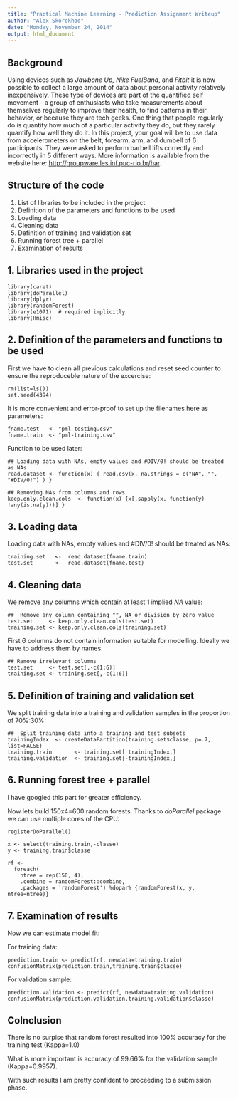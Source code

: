 ```yaml
---
title: "Practical Machine Learning - Prediction Assignment Writeup"
author: "Alex Skorokhod"
date: "Monday, November 24, 2014"
output: html_document
---
```


## Background

Using devices such as *Jawbone Up, Nike FuelBand*, and *Fitbit* it is now possible to collect a large amount of data about personal activity relatively inexpensively. These type of devices are part of the quantified self movement - a group of enthusiasts who take measurements about themselves regularly to improve their health, to find patterns in their behavior, or because they are tech geeks. One thing that people regularly do is quantify how much of a particular activity they do, but they rarely quantify how well they do it. In this project, your goal will be to use data from accelerometers on the belt, forearm, arm, and dumbell of 6 participants. They were asked to perform barbell lifts correctly and incorrectly in 5 different ways. More information is available from the website here: <http://groupware.les.inf.puc-rio.br/har>. 


## Structure of the code
1. List of libraries to be included in the project
2. Definition of the parameters and functions to be used
3. Loading data
4. Cleaning data
5. Definition of training and validation set
6. Running forest tree + parallel
7. Examination of results


## 1. Libraries used in the project
```{r message=FALSE}
library(caret)
library(doParallel)
library(dplyr)
library(randomForest)
library(e1071)  # required implicitly
library(Hmisc)
```


## 2. Definition of the parameters and functions to be used
First we have to clean all previous calculations and reset seed counter to
ensure the reproduceble nature of the excercise:
```{r message=FALSE}
rm(list=ls())
set.seed(4394)
```

It is more convenient and error-proof to set up the filenames here as parameters:
```{r message=FALSE}
fname.test   <- "pml-testing.csv"
fname.train  <- "pml-training.csv"
```

Function to be used later:
```{r message=FALSE}
## Loading data with NAs, empty values and #DIV/0! should be treated as NAs
read.dataset <- function(x) { read.csv(x, na.strings = c("NA", "", "#DIV/0!") ) }
```

```{r message=FALSE}
## Removing NAs from columns and rows
keep.only.clean.cols  <- function(x) {x[,sapply(x, function(y) !any(is.na(y)))] }
```


## 3. Loading data
Loading data with NAs, empty values and #DIV/0! should be treated as NAs:
```{r message=FALSE}
training.set   <-  read.dataset(fname.train)
test.set       <-  read.dataset(fname.test)
```


## 4. Cleaning data
We remove any columns which contain at least 1 implied *NA* value:
```{r message=FALSE}
##  Remove any column containing "", NA or division by zero value
test.set     <- keep.only.clean.cols(test.set)
training.set <- keep.only.clean.cols(training.set)
```

First 6 columns do not contain information suitable for modelling.
Ideally we have to address them by names.
```{r message=FALSE}
## Remove irrelevant columns
test.set     <- test.set[,-c(1:6)]
training.set <- training.set[,-c(1:6)]
```



## 5. Definition of training and validation set
We split training data into a training and validation samples in the proportion of 70%:30%:
```{r message=FALSE}
##  Split training data into a training and test subsets
trainingIndex  <- createDataPartition(training.set$classe, p=.7, list=FALSE)
training.train       <- training.set[ trainingIndex,]
training.validation  <- training.set[-trainingIndex,]
```


## 6. Running forest tree + parallel
I have googled this part for greater efficiency.

Now lets build 150x4=600 random forests. Thanks to *doParallel* package we can use multiple cores of the CPU:
```{r message=FALSE}
registerDoParallel()

x <- select(training.train,-classe)
y <- training.train$classe

rf <-
  foreach(
    ntree = rep(150, 4),
    .combine = randomForest::combine,
    .packages = 'randomForest') %dopar% {randomForest(x, y, ntree=ntree)}
```


## 7. Examination of results
Now we can estimate model fit:


For training data:
```{r message=FALSE}
prediction.train <- predict(rf, newdata=training.train)
confusionMatrix(prediction.train,training.train$classe)
```


For validation sample:
```{r message=FALSE}
prediction.validation <- predict(rf, newdata=training.validation)
confusionMatrix(prediction.validation,training.validation$classe)
```

## Colnclusion
There is no surpise that random forest resulted into 100% accuracy for the training test (Kappa=1.0)

What is more important is accuracy of 99.66% for the validation sample (Kappa=0.9957).

With such results I am pretty confident to proceeding to a submission phase.

